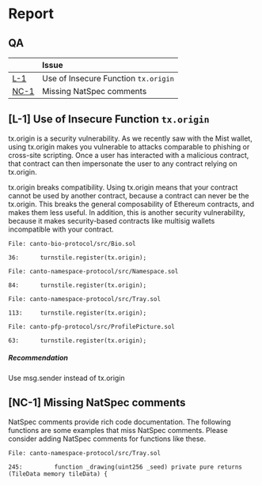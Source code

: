 # Report


## QA


| |Issue|
|-|:-|
| [L-1](#L-1) | Use of Insecure Function `tx.origin` 
| [NC-1](#NC-1) | Missing NatSpec comments

## [L-1] Use of Insecure Function `tx.origin` 
tx.origin is a security vulnerability. As we recently saw with the Mist wallet, using tx.origin makes you vulnerable to attacks comparable to phishing or cross-site scripting. Once a user has interacted with a malicious contract, that contract can then impersonate the user to any contract relying on tx.origin.

tx.origin breaks compatibility. Using tx.origin means that your contract cannot be used by another contract, because a contract can never be the tx.origin. This breaks the general composability of Ethereum contracts, and makes them less useful. In addition, this is another security vulnerability, because it makes security-based contracts like multisig wallets incompatible with your contract.

```solidity
File: canto-bio-protocol/src/Bio.sol

36:      turnstile.register(tx.origin);

```

```solidity
File: canto-namespace-protocol/src/Namespace.sol

84:      turnstile.register(tx.origin);
```

```solidity
File: canto-namespace-protocol/src/Tray.sol

113:     turnstile.register(tx.origin);

```

```solidity
File: canto-pfp-protocol/src/ProfilePicture.sol

63:      turnstile.register(tx.origin);

```
##### Recommendation
Use msg.sender instead of tx.origin

## [NC-1] Missing NatSpec comments
NatSpec comments provide rich code documentation. The following functions are some examples that miss NatSpec comments. Please consider adding NatSpec comments for functions like these.

```solidity
File: canto-namespace-protocol/src/Tray.sol

245:         function _drawing(uint256 _seed) private pure returns (TileData memory tileData) {


```
